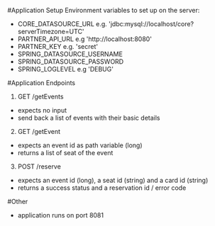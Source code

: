 #Application Setup
Environment variables to set up on the server:
- CORE_DATASOURCE_URL e.g. 'jdbc:mysql://localhost/core?serverTimezone=UTC'
- PARTNER_API_URL e.g 'http://localhost:8080'
- PARTNER_KEY e.g. 'secret'
- SPRING_DATASOURCE_USERNAME
- SPRING_DATASOURCE_PASSWORD
- SPRING_LOGLEVEL e.g 'DEBUG'

#Application Endpoints
1. GET /getEvents
- expects no input
- send back a list of events with their basic details

2. GET /getEvent
- expects an event id as path variable (long)
- returns a list of seat of the event

3. POST /reserve
- expects an event id (long), a seat id (string) and a card id (string)
- returns a success status and a reservation id / error code 

#Other
- application runs on port 8081


